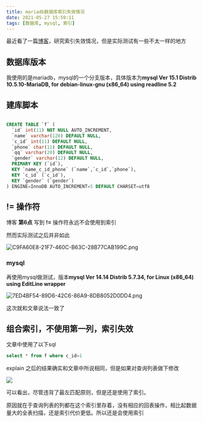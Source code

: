 ```yaml
---
title: mariadb数据库索引失效情况
date: 2021-05-27 15:59:11
tags: [数据库, mysql, 索引]
---
```


最近看了一篇[博客](https://www.cnblogs.com/wdss/p/11186411.html)，研究索引失效情况，但是实际测试有一些不太一样的地方

<!-- more -->

## 数据库版本

我使用的是mariadb，mysql的一个分支版本，具体版本为**mysql  Ver 15.1 Distrib 10.5.10-MariaDB, for debian-linux-gnu (x86_64) using readline 5.2**

## 建库脚本
```sql

CREATE TABLE `f` (
  `id` int(11) NOT NULL AUTO_INCREMENT,
  `name` varchar(120) DEFAULT NULL,
  `c_id` int(11) DEFAULT NULL,
  `phone` char(11) DEFAULT NULL,
  `qq` varchar(20) DEFAULT NULL,
  `gender` varchar(12) DEFAULT NULL,
  PRIMARY KEY (`id`),
  KEY `name_c_id_phone` (`name`,`c_id`,`phone`),
  KEY `c_id` (`c_id`),
  KEY `gender` (`gender`)
) ENGINE=InnoDB AUTO_INCREMENT=5 DEFAULT CHARSET=utf8

```

## != 操作符

博客 **第6点** 写到 **!=** 操作符永远不会使用到索引

然而实际测试之后并非如此

![C9FA60E8-21F7-460C-B63C-28B77CAB199C.png](https://i.loli.net/2021/05/27/u4wXWQSz5vOLFgC.png)

### mysql

再使用mysql做测试，版本**mysql  Ver 14.14 Distrib 5.7.34, for Linux (x86_64) using  EditLine wrapper**

![7ED4BF54-89D6-42C6-86A9-8DB8052D0DD4.png](https://i.loli.net/2021/05/27/fsOAdw8aLDbt5i7.png)

这次就和文章说法一致了

## 组合索引，不使用第一列，索引失效



文章中使用了以下sql

```sql
select * from f where c_id=1

```

explain 之后的结果确实和文章中所说相同，但是如果对查询列表做下修改

![](https://i.loli.net/2021/06/06/hs74QybFJKUaupj.png)


可以看出，尽管违背了最左匹配原则，但是还是使用了索引。

原因就在于查询列表的列都在这个索引里存着，没有相应的回表操作，相比起数据量大的全表扫描，还是索引代价更低。所以还是会使用索引

